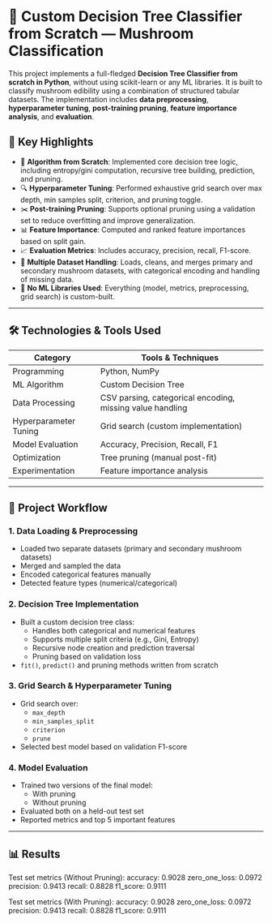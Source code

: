 # 🌳 Custom Decision Tree Classifier from Scratch — Mushroom Classification

This project implements a full-fledged **Decision Tree Classifier from scratch in Python**, without using scikit-learn or any ML libraries. It is built to classify mushroom edibility using a combination of structured tabular datasets. The implementation includes **data preprocessing**, **hyperparameter tuning**, **post-training pruning**, **feature importance analysis**, and **evaluation**.

## 🚀 Key Highlights

- 🔧 **Algorithm from Scratch**: Implemented core decision tree logic, including entropy/gini computation, recursive tree building, prediction, and pruning.
- 🔍 **Hyperparameter Tuning**: Performed exhaustive grid search over max depth, min samples split, criterion, and pruning toggle.
- ✂️ **Post-training Pruning**: Supports optional pruning using a validation set to reduce overfitting and improve generalization.
- 📊 **Feature Importance**: Computed and ranked feature importances based on split gain.
- 📈 **Evaluation Metrics**: Includes accuracy, precision, recall, F1-score.
- 🧪 **Multiple Dataset Handling**: Loads, cleans, and merges primary and secondary mushroom datasets, with categorical encoding and handling of missing data.
- 🧠 **No ML Libraries Used**: Everything (model, metrics, preprocessing, grid search) is custom-built.

---

## 🛠 Technologies & Tools Used

| Category         | Tools & Techniques |
|------------------|--------------------|
| Programming      | Python, NumPy |
| ML Algorithm     | Custom Decision Tree |
| Data Processing  | CSV parsing, categorical encoding, missing value handling |
| Hyperparameter Tuning | Grid search (custom implementation) |
| Model Evaluation | Accuracy, Precision, Recall, F1 |
| Optimization     | Tree pruning (manual post-fit) |
| Experimentation  | Feature importance analysis |

---

## 🧪 Project Workflow

### 1. Data Loading & Preprocessing
- Loaded two separate datasets (primary and secondary mushroom datasets)
- Merged and sampled the data
- Encoded categorical features manually
- Detected feature types (numerical/categorical)

### 2. Decision Tree Implementation
- Built a custom decision tree class:
  - Handles both categorical and numerical features
  - Supports multiple split criteria (e.g., Gini, Entropy)
  - Recursive node creation and prediction traversal
  - Pruning based on validation loss
- `fit()`, `predict()` and pruning methods written from scratch

### 3. Grid Search & Hyperparameter Tuning
- Grid search over:
  - `max_depth`
  - `min_samples_split`
  - `criterion`
  - `prune`
- Selected best model based on validation F1-score

### 4. Model Evaluation
- Trained two versions of the final model:
  - With pruning
  - Without pruning
- Evaluated both on a held-out test set
- Reported metrics and top 5 important features

---
## 📊 Results


Test set metrics (Without Pruning):
accuracy: 0.9028
zero_one_loss: 0.0972
precision: 0.9413
recall: 0.8828
f1_score: 0.9111

Test set metrics (With Pruning):
accuracy: 0.9028
zero_one_loss: 0.0972
precision: 0.9413
recall: 0.8828
f1_score: 0.9111


